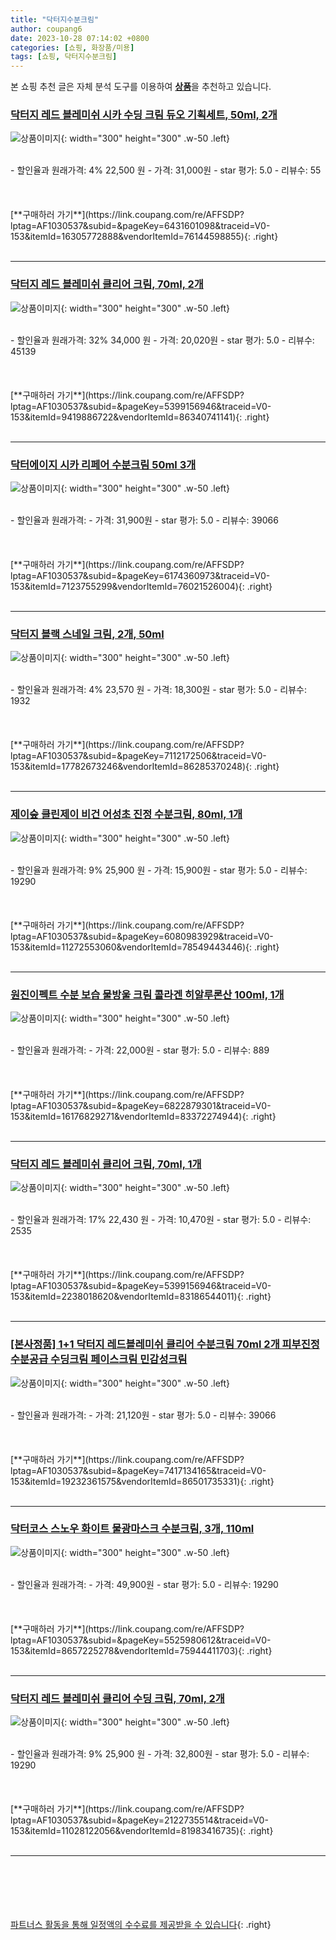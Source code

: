 ```yaml
---
title: "닥터지수분크림"
author: coupang6
date: 2023-10-28 07:14:02 +0800
categories: [쇼핑, 화장품/미용]
tags: [쇼핑, 닥터지수분크림]
---
```


본 쇼핑 추천 글은 자체 분석 도구를 이용하여 [**상품**](https://link.coupang.com/a/bao1ui)을 추천하고 있습니다.

### [닥터지 레드 블레미쉬 시카 수딩 크림 듀오 기획세트, 50ml, 2개](https://link.coupang.com/re/AFFSDP?lptag=AF1030537&subid=&pageKey=6431601098&traceid=V0-153&itemId=16305772888&vendorItemId=76144598855)

![상품이미지](https://thumbnail10.coupangcdn.com/thumbnails/remote/230x230ex/image/retail/images/1255023536802919-5b76ce33-0e01-44dc-9f69-5bd3c4face8c.jpg){: width="300" height="300" .w-50 .left}


<br>
- 할인율과 원래가격: 4%  22,500   원
- 가격: 31,000원
- star 평가: 5.0
- 리뷰수: 55
<br>
<br>
<br>
<br>
[**구매하러 가기**](https://link.coupang.com/re/AFFSDP?lptag=AF1030537&subid=&pageKey=6431601098&traceid=V0-153&itemId=16305772888&vendorItemId=76144598855){: .right}
<br>
<br>

---

### [닥터지 레드 블레미쉬 클리어 크림, 70ml, 2개](https://link.coupang.com/re/AFFSDP?lptag=AF1030537&subid=&pageKey=5399156946&traceid=V0-153&itemId=9419886722&vendorItemId=86340741141)

![상품이미지](https://thumbnail7.coupangcdn.com/thumbnails/remote/230x230ex/image/vendor_inventory/fc8e/00a35632f878a36118bc8f77a92f4ac1db5312298c79560e3f5b2bc8d5b5.jpg){: width="300" height="300" .w-50 .left}


<br>
- 할인율과 원래가격: 32%  34,000   원
- 가격: 20,020원
- star 평가: 5.0
- 리뷰수: 45139
<br>
<br>
<br>
<br>
[**구매하러 가기**](https://link.coupang.com/re/AFFSDP?lptag=AF1030537&subid=&pageKey=5399156946&traceid=V0-153&itemId=9419886722&vendorItemId=86340741141){: .right}
<br>
<br>

---

### [닥터에이지 시카 리페어 수분크림 50ml 3개](https://link.coupang.com/re/AFFSDP?lptag=AF1030537&subid=&pageKey=6174360973&traceid=V0-153&itemId=7123755299&vendorItemId=76021526004)

![상품이미지](https://thumbnail7.coupangcdn.com/thumbnails/remote/230x230ex/image/vendor_inventory/414f/7bff481d31658e738c1d90fc0f5e34f6aac9387f901b28c26b08dfb44518.jpg){: width="300" height="300" .w-50 .left}


<br>
- 할인율과 원래가격: 
- 가격: 31,900원
- star 평가: 5.0
- 리뷰수: 39066
<br>
<br>
<br>
<br>
[**구매하러 가기**](https://link.coupang.com/re/AFFSDP?lptag=AF1030537&subid=&pageKey=6174360973&traceid=V0-153&itemId=7123755299&vendorItemId=76021526004){: .right}
<br>
<br>

---

### [닥터지 블랙 스네일 크림, 2개, 50ml](https://link.coupang.com/re/AFFSDP?lptag=AF1030537&subid=&pageKey=7112172506&traceid=V0-153&itemId=17782673246&vendorItemId=86285370248)

![상품이미지](https://thumbnail6.coupangcdn.com/thumbnails/remote/230x230ex/image/retail/images/d0314271-7150-4d5b-b831-602a9f1ae4f38963328785700177971.png){: width="300" height="300" .w-50 .left}


<br>
- 할인율과 원래가격: 4%  23,570   원
- 가격: 18,300원
- star 평가: 5.0
- 리뷰수: 1932
<br>
<br>
<br>
<br>
[**구매하러 가기**](https://link.coupang.com/re/AFFSDP?lptag=AF1030537&subid=&pageKey=7112172506&traceid=V0-153&itemId=17782673246&vendorItemId=86285370248){: .right}
<br>
<br>

---

### [제이숲 클린제이 비건 어성초 진정 수분크림, 80ml, 1개](https://link.coupang.com/re/AFFSDP?lptag=AF1030537&subid=&pageKey=6080983929&traceid=V0-153&itemId=11272553060&vendorItemId=78549443446)

![상품이미지](https://thumbnail9.coupangcdn.com/thumbnails/remote/230x230ex/image/retail/images/4790525322059080-4607cf5b-7ed1-400c-ad00-674f5ca0f274.jpg){: width="300" height="300" .w-50 .left}


<br>
- 할인율과 원래가격: 9%  25,900   원
- 가격: 15,900원
- star 평가: 5.0
- 리뷰수: 19290
<br>
<br>
<br>
<br>
[**구매하러 가기**](https://link.coupang.com/re/AFFSDP?lptag=AF1030537&subid=&pageKey=6080983929&traceid=V0-153&itemId=11272553060&vendorItemId=78549443446){: .right}
<br>
<br>

---

### [원진이펙트 수분 보습 물방울 크림 콜라겐 히알루론산 100ml, 1개](https://link.coupang.com/re/AFFSDP?lptag=AF1030537&subid=&pageKey=6822879301&traceid=V0-153&itemId=16176829271&vendorItemId=83372274944)

![상품이미지](https://thumbnail6.coupangcdn.com/thumbnails/remote/230x230ex/image/vendor_inventory/0abf/f26d40920a7a2c1b0e3b4e0b0a66639a1620605687a8b0e6239d7df40e82.jpg){: width="300" height="300" .w-50 .left}


<br>
- 할인율과 원래가격: 
- 가격: 22,000원
- star 평가: 5.0
- 리뷰수: 889
<br>
<br>
<br>
<br>
[**구매하러 가기**](https://link.coupang.com/re/AFFSDP?lptag=AF1030537&subid=&pageKey=6822879301&traceid=V0-153&itemId=16176829271&vendorItemId=83372274944){: .right}
<br>
<br>

---

### [닥터지 레드 블레미쉬 클리어 크림, 70ml, 1개](https://link.coupang.com/re/AFFSDP?lptag=AF1030537&subid=&pageKey=5399156946&traceid=V0-153&itemId=2238018620&vendorItemId=83186544011)

![상품이미지](https://thumbnail7.coupangcdn.com/thumbnails/remote/230x230ex/image/vendor_inventory/1209/192c6d701353e0fa3f9abff148df7b300b0aea6169174e90ad4d1a159a25.jpeg){: width="300" height="300" .w-50 .left}


<br>
- 할인율과 원래가격: 17%  22,430   원
- 가격: 10,470원
- star 평가: 5.0
- 리뷰수: 2535
<br>
<br>
<br>
<br>
[**구매하러 가기**](https://link.coupang.com/re/AFFSDP?lptag=AF1030537&subid=&pageKey=5399156946&traceid=V0-153&itemId=2238018620&vendorItemId=83186544011){: .right}
<br>
<br>

---

### [[본사정품] 1+1 닥터지 레드블레미쉬 클리어 수분크림 70ml 2개 피부진정 수분공급 수딩크림 페이스크림 민감성크림](https://link.coupang.com/re/AFFSDP?lptag=AF1030537&subid=&pageKey=7417134165&traceid=V0-153&itemId=19232361575&vendorItemId=86501735331)

![상품이미지](https://thumbnail9.coupangcdn.com/thumbnails/remote/230x230ex/image/vendor_inventory/6053/d7908d9e6ea97b31c5035c13e6274126b18041633c17cb91134a649034ec.jpg){: width="300" height="300" .w-50 .left}


<br>
- 할인율과 원래가격: 
- 가격: 21,120원
- star 평가: 5.0
- 리뷰수: 39066
<br>
<br>
<br>
<br>
[**구매하러 가기**](https://link.coupang.com/re/AFFSDP?lptag=AF1030537&subid=&pageKey=7417134165&traceid=V0-153&itemId=19232361575&vendorItemId=86501735331){: .right}
<br>
<br>

---

### [닥터코스 스노우 화이트 물광마스크 수분크림, 3개, 110ml](https://link.coupang.com/re/AFFSDP?lptag=AF1030537&subid=&pageKey=5525980612&traceid=V0-153&itemId=8657225278&vendorItemId=75944411703)

![상품이미지](https://thumbnail9.coupangcdn.com/thumbnails/remote/230x230ex/image/vendor_inventory/1165/2dcf7158525a20a0834eb78a230fd667af4cd80c7e00187038da6a484aa2.jpg){: width="300" height="300" .w-50 .left}


<br>
- 할인율과 원래가격: 
- 가격: 49,900원
- star 평가: 5.0
- 리뷰수: 19290
<br>
<br>
<br>
<br>
[**구매하러 가기**](https://link.coupang.com/re/AFFSDP?lptag=AF1030537&subid=&pageKey=5525980612&traceid=V0-153&itemId=8657225278&vendorItemId=75944411703){: .right}
<br>
<br>

---

### [닥터지 레드 블레미쉬 클리어 수딩 크림, 70ml, 2개](https://link.coupang.com/re/AFFSDP?lptag=AF1030537&subid=&pageKey=2122735514&traceid=V0-153&itemId=11028122056&vendorItemId=81983416735)

![상품이미지](https://thumbnail7.coupangcdn.com/thumbnails/remote/230x230ex/image/vendor_inventory/55f7/8f8b11aafe5768337eae299d9e81872305906d00c7cf55554cc1a8e60767.jpg){: width="300" height="300" .w-50 .left}


<br>
- 할인율과 원래가격: 9%  25,900   원
- 가격: 32,800원
- star 평가: 5.0
- 리뷰수: 19290
<br>
<br>
<br>
<br>
[**구매하러 가기**](https://link.coupang.com/re/AFFSDP?lptag=AF1030537&subid=&pageKey=2122735514&traceid=V0-153&itemId=11028122056&vendorItemId=81983416735){: .right}
<br>
<br>

---
<br><br><br><br><br> [파트너스 활동을 통해 일정액의 수수료를 제공받을 수 있습니다](https://link.coupang.com/a/bao1ui){: .right}